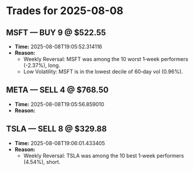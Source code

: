 # Trades for 2025-08-08

## MSFT — BUY 9 @ $522.55
- **Time:** 2025-08-08T19:05:52.314116
- **Reason:**
  - Weekly Reversal: MSFT was among the 10 worst 1‑week performers (-2.37%), long.
  - Low Volatility: MSFT is in the lowest decile of 60‑day vol (0.96%).

## META — SELL 4 @ $768.50
- **Time:** 2025-08-08T19:05:56.859010
- **Reason:**

## TSLA — SELL 8 @ $329.88
- **Time:** 2025-08-08T19:06:01.433405
- **Reason:**
  - Weekly Reversal: TSLA was among the 10 best 1‑week performers (4.54%), short.

